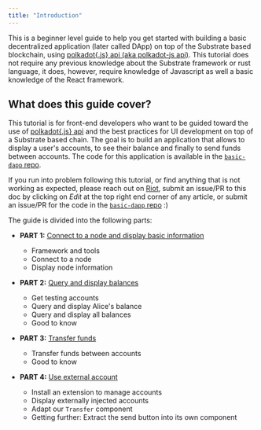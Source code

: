 ```yaml
---
title: "Introduction"
---
```


This is a beginner level guide to help you get started with building a basic decentralized application (later called DApp) on top of the Substrate based blockchain, using [polkadot{.js} api (aka polkadot-js api)](https://github.com/polkadot-js). This tutorial does not require any previous knowledge about the Substrate framework or rust language, it does, however, require knowledge of Javascript as well a basic knowledge of the React framework.

## What does this guide cover?

This tutorial is for front-end developers who want to be guided toward the use of [polkadot{.js} api](https://github.com/polkadot-js) and the best practices for UI development on top of a Substrate based chain. The goal is to build an application that allows to display a user's accounts, to see their balance and finally to send funds between accounts. The code for this application is available in the [`basic-dapp` repo](https://github.com/substrate-developer-hub/basic-dapp).

If you run into problem following this tutorial, or find anything that is not working as expected, please reach out on [Riot](https://riot.im/app/#/room/!HzySYSaIhtyWrwiwEV:matrix.org), submit an issue/PR to this doc by clicking on *Edit* at the top right end corner of any article, or submit an issue/PR for the code in the [`basic-dapp` repo](https://github.com/substrate-developer-hub/basic-dapp/issues/new) :)

The guide is divided into the following parts:

* **PART 1:** [Connect to a node and display basic information](part-1-connect-to-a-node.md)
    * Framework and tools
    * Connect to a node
    * Display node information

* **PART 2:** [Query and display balances](part-2-query-balances.md)
    * Get testing accounts
    * Query and display Alice's balance
    * Query and display all balances
    * Good to know

* **PART 3:** [Transfer funds](part-3-transfer-funds.md)
    * Transfer funds between accounts
    * Good to know
    
* **PART 4:** [Use external account](part-4-use-external-accounts.md)
    * Install an extension to manage accounts
    * Display externally injected accounts
    * Adapt our `Transfer` component
    * Getting further: Extract the send button into its own component

